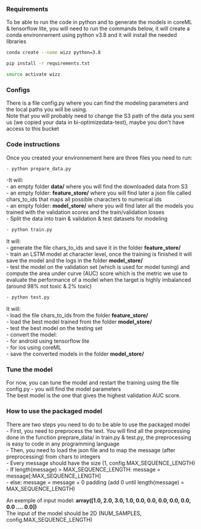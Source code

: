 ### Requirements
To be able to run the code in python and to generate the models in coreML & tensorflow lite, you will need to run the commands below, it will create a conda environnement using python v3.8 and it will install the needed libraries

```bash
conda create --name wizz python=3.8
```

```bash
pip install -r requirements.txt
```

```bash
source activate wizz
```

### Configs
There is a file config.py where you can find the modeling parameters and the local paths you will be using.<br>
Note that you will probably need to change the S3 path of the data you sent us (we copied your data in bi-optimizedata-test), maybe you don't have access to this bucket

### Code instructions
Once you created your environnement here are three files you need to run:

```bash
- python prepare_data.py
```

-It will: <br>
    - an empty folder **data/** where you will find the downloaded data from S3 <br>
    - an empty folder: **feature_store/** where you will find later a json file called chars_to_ids that maps all possible characters to numerical ids <br>
    - an empty folder: **model_store/** where you will find later all the models you trained with the validation scores and the train/validation losses <br>
    - Split the data into train & validation & test datasets for modeling <br>

```bash
- python train.py
```

It will: <br>
    - generate the file chars_to_ids and save it in the folder **feature_store/** <br>
    - train an LSTM model at character level, once the training is finished it will save the model and the logs in the folder **model_store/** <br>
    - test the model on the validation set (which is used for model tuning) and compute the area under curve (AUC) score which is the metric we use to evaluate the performance of a model when the target is highly imbalanced (around 98% not toxic & 2% toxic) <br>

```bash
- python test.py
```

It will: <br>
    - load the file chars_to_ids from the folder **feature_store/** <br>
    - load the best model trained from the folder **model_store/** <br>
    - test the best model on the testing set <br>
    - convert the model: <br>
        - for android using tensorflow lite <br>
        - for ios using coreML <br>
    - save the converted models in the folder **model_store/** <br>
    
### Tune the model
For now, you can tune the model and restart the training using the file config.py - you will find the model parameters <br>
The best model is the one that gives the highest validation AUC score. <br>

### How to use the packaged model
There are two steps you need to do to be able to use the packaged model <br>
    - First, you need to preprocess the text. You will find all the preprocessing done in the function preprare_data/ in train.py & test.py, the preprocessing is easy to code in any programming language <br>
    - Then, you need to load the json file and to map the message (after preprocessing) from chars to integers <br>
    - Every message should have the size (1, config.MAX_SEQUENCE_LENGTH) <br>
    - If length(message) > MAX_SEQUENCE_LENGTH: message = message[:MAX_SEQUENCE_LENGTH] <br>
    - else: message = message + 0 padding (add 0 until length(message) = MAX_SEQUENCE_LENGTH) <br>

An exemple of input model: **array([1.0, 2.0, 3.0, 1.0, 0.0, 0.0, 0.0, 0.0, 0.0, 0.0 .... 0.0])** <br>
The input of the model should be 2D (NUM_SAMPLES,  config.MAX_SEQUENCE_LENGTH)